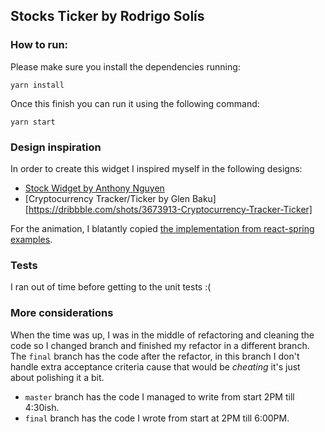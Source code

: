 ## Stocks Ticker by Rodrigo Solís

### How to run:
Please make sure you install the dependencies running:
```
yarn install
```

Once this finish you can run it using the following command:
```
yarn start
```

### Design inspiration
In order to create this widget I inspired myself in the following designs:

- [Stock Widget by Anthony Nguyen](https://dribbble.com/shots/2291008-Stock-Widget)
- [Cryptocurrency Tracker/Ticker by Glen Baku][https://dribbble.com/shots/3673913-Cryptocurrency-Tracker-Ticker]

For the animation, I blatantly copied [the implementation from react-spring examples](https://codesandbox.io/s/49jsc).

### Tests
I ran out of time before getting to the unit tests :(

### More considerations
When the time was up, I was in the middle of refactoring and cleaning the code so I changed branch and finished my refactor in a different branch.
The `final` branch has the code after the refactor, in this branch I don't handle extra acceptance criteria cause that would be _cheating_ it's just about polishing it a bit.

- `master` branch has the code I managed to write from start 2PM till 4:30ish.
- `final` branch has the code I wrote from start at 2PM till 6:00PM.


